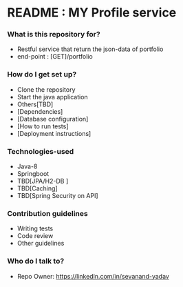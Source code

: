 # README : MY Profile service #


### What is this repository for? ###

* Restful service that return the json-data of portfolio
* end-point : [GET]/portfolio

### How do I get set up? ###
* Clone the repository
* Start the java application
* Others[TBD]
* [Dependencies]
* [Database configuration]
* [How to run tests]
* [Deployment instructions]

### Technologies-used ###
* Java-8
* Springboot
* TBD[JPA/H2-DB ]
* TBD[Caching]
* TBD[Spring Security on API]

### Contribution guidelines ###
* Writing tests
* Code review
* Other guidelines

### Who do I talk to? ###

* Repo Owner: https://linkedln.com/in/sevanand-yadav
